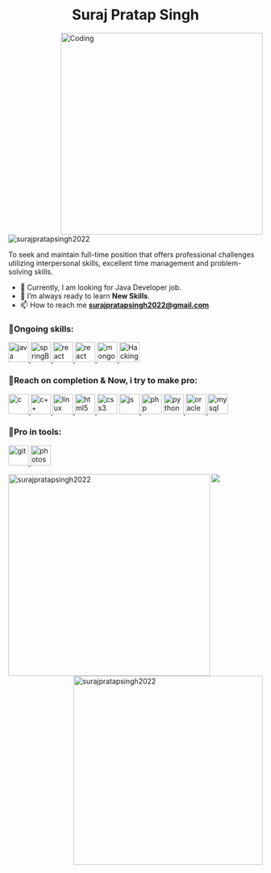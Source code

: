 <h1 align="center">Suraj Pratap Singh</h1>

<img align="right" alt="Coding" width="400" src="https://cdn.dribbble.com/users/1162077/screenshots/3848914/programmer.gif">
<p align="left"> <img src="https://komarev.com/ghpvc/?username=surajpratapsingh2022&label=Profile%20views&color=0e75b6&style=flat" alt="surajpratapsingh2022" /> </p>

To seek and maintain full-time position that offers professional challenges utilizing interpersonal skills, excellent time management and problem-solving skills.
- 🔭 Currently, I am looking for Java Developer job.
- 🤯 I’m always ready to learn **New Skills**.
- 📫 How to reach me **surajpratapsingh2022@gmail.com**

<h3 align="left">🌱Ongoing skills:</h3>
<p align="left"> 
  <a href="https://www.java.com" target="_blank" rel="noreferrer"> <img src="https://upload.wikimedia.org/wikipedia/en/thumb/3/30/Java_programming_language_logo.svg/1200px-Java_programming_language_logo.svg.png" alt="java" width="40" height="40"/> </a> 
  <a href="https://spring.io" target="_blank" rel="noreferrer"> <img src="https://res.cloudinary.com/startup-grind/image/upload/c_fill,dpr_2.0,f_auto,g_center,q_auto:good/v1/gcs/platform-data-dsc/events/spring-boot-1_5zDxm9B.jpg" alt="springBoot" width="40" height="40"/> </a>
  <a href="https://react.dev/" target="_blank" rel="noreferrer"> <img src="https://spider-man-wiki.vercel.app/img/react.png" alt="react" width="40" height="40"/> </a>
<a href="https://react.dev/" target="_blank" rel="noreferrer"> <img src="https://angular.io/assets/images/logos/angularjs/AngularJS-Shield.svg" alt="react" width="40" height="40"/> </a>
  <a href="https://www.mongodb.com/" target="_blank" rel="noreferrer"> <img src="https://upload.wikimedia.org/wikipedia/commons/thumb/f/f9/Antu_mongodb.svg/2048px-Antu_mongodb.svg.png" alt="mongodb" width="40" height="40"/> </a>
  <a href="https://www.eccouncil.org/" target="_blank" rel="noreferrer"> <img src="https://examenotes.com/wp-content/uploads/2023/12/hacker.png" alt="Hacking" width="40" height="40"/> </a>
</p>


<h3 align="left">🌴Reach on completion & Now, i try to make pro:</h3>
<p align="left"> 
  <a href="https://www.cprogramming.com/" target="_blank" rel="noreferrer"> <img src="https://upload.wikimedia.org/wikipedia/commons/thumb/1/18/C_Programming_Language.svg/695px-C_Programming_Language.svg.png" alt="c" width="40" height="40"/> </a>
  <a href="https://www.w3schools.com/cpp/" target="_blank" rel="noreferrer"> <img src="https://isocpp.org/assets/images/cpp_logo.png" alt="c++" width="40" height="40"/> </a>
  <a href="https://www.linux.org/" target="_blank" rel="noreferrer"> <img src="https://seeklogo.com/images/L/linux-logo-704D6BB91C-seeklogo.com.png" alt="linux" width="40" height="40"/> </a> 
  <a href="https://www.w3.org/html/" target="_blank" rel="noreferrer"> <img src="https://upload.wikimedia.org/wikipedia/commons/thumb/3/38/HTML5_Badge.svg/800px-HTML5_Badge.svg.png" alt="html5" width="40" height="40"/> </a>
  <a href="https://www.w3schools.com/css/" target="_blank" rel="noreferrer"> <img src="https://upload.wikimedia.org/wikipedia/commons/thumb/6/62/CSS3_logo.svg/2048px-CSS3_logo.svg.png" alt="css3" width="40" height="40"/></a> 
  <a href="https://www.javascript.com/" target="_blank" rel="noreferrer"> <img src="https://cdn.worldvectorlogo.com/logos/javascript-1.svg" alt="js" width="40" height="40"/> </a>
  <a href="https://www.php.net/" target="_blank" rel="noreferrer"> <img src="https://upload.wikimedia.org/wikipedia/commons/thumb/2/27/PHP-logo.svg/800px-PHP-logo.svg.png" alt="php" width="40" height="40"/></a>  
  <a href="https://www.python.org" target="_blank" rel="noreferrer"> <img src="https://s3.dualstack.us-east-2.amazonaws.com/pythondotorg-assets/media/community/logos/python-logo-only.png" alt="python" width="40" height="40"/> </a> 
  <a href="https://www.oracle.com/" target="_blank" rel="noreferrer"> <img src="https://www.techasoft.com/debug/img/oracle.png" alt="oracle" width="40" height="40"/> </a> 
  <a href="https://www.mysql.com/" target="_blank" rel="noreferrer"> <img src="https://upload.wikimedia.org/wikipedia/commons/thumb/b/b2/Database-mysql.svg/1448px-Database-mysql.svg.png" alt="mysql" width="40" height="40"/> </a> 
</p>

<h3 align="left">🌳Pro in tools:</h3>
<p align="left"> <a href="https://git-scm.com/" target="_blank" rel="noreferrer"> <img src="https://www.vectorlogo.zone/logos/git-scm/git-scm-icon.svg" alt="git" width="40" height="40"/> </a> <a href="https://www.photoshop.com/en" target="_blank" rel="noreferrer"> <img src="https://cdn-icons-png.flaticon.com/512/5440/5440062.png" alt="photoshop" width="40" height="40"/> </a> </p>


<p><img align="left" width= "400" src="https://github-readme-streak-stats.herokuapp.com/?user=surajpratapsingh2022&" alt="surajpratapsingh2022" /></p>

<p><img align="right" width= "375" src="https://github-readme-stats.vercel.app/api?username=surajpratapsingh2022&show_icons=true&locale=en" alt="surajpratapsingh2022" /></p>


  <p><img align="center" src="https://github-readme-stats.vercel.app/api/top-langs?username=surajpratapsingh2022&layout=compact&langs_count=8&card_width=320" /></p>

